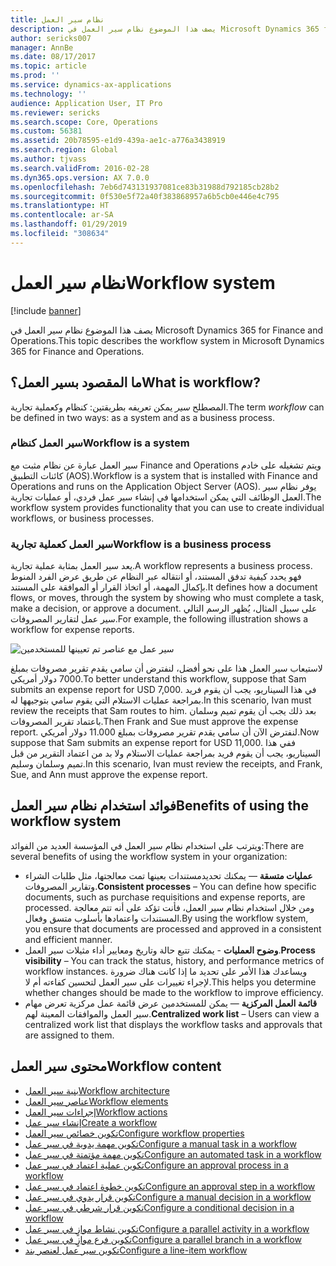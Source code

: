 ```yaml
---
title: نظام سير العمل
description: يصف هذا الموضوع نظام سير العمل في Microsoft Dynamics 365 for Finance and Operations.
author: sericks007
manager: AnnBe
ms.date: 08/17/2017
ms.topic: article
ms.prod: ''
ms.service: dynamics-ax-applications
ms.technology: ''
audience: Application User, IT Pro
ms.reviewer: sericks
ms.search.scope: Core, Operations
ms.custom: 56381
ms.assetid: 20b78595-e1d9-439a-ae1c-a776a3438919
ms.search.region: Global
ms.author: tjvass
ms.search.validFrom: 2016-02-28
ms.dyn365.ops.version: AX 7.0.0
ms.openlocfilehash: 7eb6d743131937081ce83b31988d792185cb28b2
ms.sourcegitcommit: 0f530e5f72a40f383868957a6b5cb0e446e4c795
ms.translationtype: HT
ms.contentlocale: ar-SA
ms.lasthandoff: 01/29/2019
ms.locfileid: "308634"
---
```

# <a name="workflow-system"></a><span data-ttu-id="17eaa-103">نظام سير العمل</span><span class="sxs-lookup"><span data-stu-id="17eaa-103">Workflow system</span></span>

[!include [banner](../includes/banner.md)]

<span data-ttu-id="17eaa-104">يصف هذا الموضوع نظام سير العمل في Microsoft Dynamics 365 for Finance and Operations.</span><span class="sxs-lookup"><span data-stu-id="17eaa-104">This topic describes the workflow system in Microsoft Dynamics 365 for Finance and Operations.</span></span>

## <a name="what-is-workflow"></a><span data-ttu-id="17eaa-105">ما المقصود بسير العمل؟</span><span class="sxs-lookup"><span data-stu-id="17eaa-105">What is workflow?</span></span>

<span data-ttu-id="17eaa-106">المصطلح *سير* يمكن تعريفه بطريقتين: كنظام وكعملية تجارية.</span><span class="sxs-lookup"><span data-stu-id="17eaa-106">The term *workflow* can be defined in two ways: as a system and as a business process.</span></span>

### <a name="workflow-is-a-system"></a><span data-ttu-id="17eaa-107">سير العمل كنظام</span><span class="sxs-lookup"><span data-stu-id="17eaa-107">Workflow is a system</span></span>

<span data-ttu-id="17eaa-108">سير العمل عبارة عن نظام مثبت مع Finance and Operations ويتم تشغيله على خادم كائنات التطبيق‬ (AOS).</span><span class="sxs-lookup"><span data-stu-id="17eaa-108">Workflow is a system that is installed with Finance and Operations and runs on the Application Object Server (AOS).</span></span> <span data-ttu-id="17eaa-109">يوفر نظام سير العمل الوظائف التي يمكن استخدامها في إنشاء سير عمل فردي، أو عمليات تجارية.</span><span class="sxs-lookup"><span data-stu-id="17eaa-109">The workflow system provides functionality that you can use to create individual workflows, or business processes.</span></span>

### <a name="workflow-is-a-business-process"></a><span data-ttu-id="17eaa-110">سير العمل كعملية تجارية</span><span class="sxs-lookup"><span data-stu-id="17eaa-110">Workflow is a business process</span></span>

<span data-ttu-id="17eaa-111">يعد سير العمل بمثابة عملية تجارية.</span><span class="sxs-lookup"><span data-stu-id="17eaa-111">A workflow represents a business process.</span></span> <span data-ttu-id="17eaa-112">فهو يحدد كيفية تدفق المستند، أو انتقاله عبر النظام عن طريق عرض الفرد المنوط بإكمال المهمة، أو اتخاذ القرار أو الموافقة على المستند.</span><span class="sxs-lookup"><span data-stu-id="17eaa-112">It defines how a document flows, or moves, through the system by showing who must complete a task, make a decision, or approve a document.</span></span> <span data-ttu-id="17eaa-113">على سبيل المثال، يُظهر الرسم التالي سير عمل لتقارير المصروفات.</span><span class="sxs-lookup"><span data-stu-id="17eaa-113">For example, the following illustration shows a workflow for expense reports.</span></span>

![سير عمل مع عناصر تم تعيينها للمستخدمين](./media/workflow_user.gif)

<span data-ttu-id="17eaa-115">لاستيعاب سير العمل هذا على نحو أفضل، لنفترض أن سامي يقدم تقرير مصروفات بمبلغ 7000 دولار أمريكي.</span><span class="sxs-lookup"><span data-stu-id="17eaa-115">To better understand this workflow, suppose that Sam submits an expense report for USD 7,000.</span></span> <span data-ttu-id="17eaa-116">في هذا السيناريو، يجب أن يقوم فريد بمراجعة عمليات الاستلام التي يقوم سامي بتوجيهها له.</span><span class="sxs-lookup"><span data-stu-id="17eaa-116">In this scenario, Ivan must review the receipts that Sam routes to him.</span></span> <span data-ttu-id="17eaa-117">بعد ذلك يجب أن يقوم تميم وسلمان باعتماد تقرير المصروفات.</span><span class="sxs-lookup"><span data-stu-id="17eaa-117">Then Frank and Sue must approve the expense report.</span></span> <span data-ttu-id="17eaa-118">لنفترض الآن أن سامي يقدم تقرير مصروفات بمبلغ 11.000 دولار أمريكي.</span><span class="sxs-lookup"><span data-stu-id="17eaa-118">Now suppose that Sam submits an expense report for USD 11,000.</span></span> <span data-ttu-id="17eaa-119">ففي هذا السيناريو، يجب أن يقوم فريد بمراجعة عمليات الاستلام ولا بد من اعتماد التقرير من قبل تميم وسلمان وسليم.</span><span class="sxs-lookup"><span data-stu-id="17eaa-119">In this scenario, Ivan must review the receipts, and Frank, Sue, and Ann must approve the expense report.</span></span>

## <a name="benefits-of-using-the-workflow-system"></a><span data-ttu-id="17eaa-120"> فوائد استخدام نظام سير العمل</span><span class="sxs-lookup"><span data-stu-id="17eaa-120">Benefits of using the workflow system</span></span>

<span data-ttu-id="17eaa-121">ويترتب على استخدام نظام سير العمل في المؤسسة العديد من الفوائد:</span><span class="sxs-lookup"><span data-stu-id="17eaa-121">There are several benefits of using the workflow system in your organization:</span></span>

- <span data-ttu-id="17eaa-122">**عمليات متسقة** — يمكنك تحديدمستندات بعينها تمت معالجتها، مثل طلبات الشراء وتقارير المصروفات.</span><span class="sxs-lookup"><span data-stu-id="17eaa-122">**Consistent processes** – You can define how specific documents, such as purchase requisitions and expense reports, are processed.</span></span> <span data-ttu-id="17eaa-123">ومن خلال استخدام نظام سير العمل، فأنت تؤكد على أنه تتم معالجة المستندات واعتمادها بأسلوب متسق وفعال.</span><span class="sxs-lookup"><span data-stu-id="17eaa-123">By using the workflow system, you ensure that documents are processed and approved in a consistent and efficient manner.</span></span>
- <span data-ttu-id="17eaa-124">**وضوح العمليات** - يمكنك تتبع حالة وتاريخ ومعايير أداء مثيلات سير العمل.</span><span class="sxs-lookup"><span data-stu-id="17eaa-124">**Process visibility** – You can track the status, history, and performance metrics of workflow instances.</span></span> <span data-ttu-id="17eaa-125">ويساعدك هذا الأمر على تحديد ما إذا كانت هناك ضرورة لإجراء تغييرات على سير العمل لتحسين كفاءته أم لا.</span><span class="sxs-lookup"><span data-stu-id="17eaa-125">This helps you determine whether changes should be made to the workflow to improve efficiency.</span></span>
- <span data-ttu-id="17eaa-126">**قائمة العمل المركزية** — يمكن للمستخدمين عرض قائمة عمل مركزية تعرض مهام سير العمل والموافقات المعينة لهم.</span><span class="sxs-lookup"><span data-stu-id="17eaa-126">**Centralized work list** – Users can view a centralized work list that displays the workflow tasks and approvals that are assigned to them.</span></span>


## <a name="workflow-content"></a><span data-ttu-id="17eaa-127">محتوى سير العمل</span><span class="sxs-lookup"><span data-stu-id="17eaa-127">Workflow content</span></span>

+ [<span data-ttu-id="17eaa-128">بنية سير العمل</span><span class="sxs-lookup"><span data-stu-id="17eaa-128">Workflow architecture</span></span>](workflow-system-architecture.md)
+ [<span data-ttu-id="17eaa-129">عناصر سير العمل</span><span class="sxs-lookup"><span data-stu-id="17eaa-129">Workflow elements</span></span>](workflow-elements.md)
+ [<span data-ttu-id="17eaa-130">إجراءات سير العمل</span><span class="sxs-lookup"><span data-stu-id="17eaa-130">Workflow actions</span></span>](workflow-actions.md)
+ [<span data-ttu-id="17eaa-131">إنشاء سير عمل</span><span class="sxs-lookup"><span data-stu-id="17eaa-131">Create a workflow</span></span>](create-workflow.md)
+ [<span data-ttu-id="17eaa-132">تكوين خصائص سير العمل</span><span class="sxs-lookup"><span data-stu-id="17eaa-132">Configure workflow properties</span></span>](configure-workflow-properties.md)
+ [<span data-ttu-id="17eaa-133">تكوين مهمة يدوية في سير عمل‬</span><span class="sxs-lookup"><span data-stu-id="17eaa-133">Configure a manual task in a workflow</span></span>](configure-manual-task-workflow.md)
+ [<span data-ttu-id="17eaa-134">تكوين مهمة مؤتمتة في سير عمل‬</span><span class="sxs-lookup"><span data-stu-id="17eaa-134">Configure an automated task in a workflow</span></span>](configure-automated-task-workflow.md)
+ [<span data-ttu-id="17eaa-135">تكوين عملية اعتماد في سير عمل</span><span class="sxs-lookup"><span data-stu-id="17eaa-135">Configure an approval process in a workflow</span></span>](configure-approval-process-workflow.md)
+ [<span data-ttu-id="17eaa-136">تكوين خطوة اعتماد في سير عمل</span><span class="sxs-lookup"><span data-stu-id="17eaa-136">Configure an approval step in a workflow</span></span>](configure-approval-step-workflow.md)
+ [<span data-ttu-id="17eaa-137">تكوين قرار يدوي في سير عمل</span><span class="sxs-lookup"><span data-stu-id="17eaa-137">Configure a manual decision in a workflow</span></span>](configure-manual-decision-workflow.md)
+ [<span data-ttu-id="17eaa-138">تكوين قرار شرطي في سير عمل‬</span><span class="sxs-lookup"><span data-stu-id="17eaa-138">Configure a conditional decision in a workflow</span></span>](configure-conditional-decision-workflow.md)
+ [<span data-ttu-id="17eaa-139">تكوين نشاط موازٍ في سير عمل</span><span class="sxs-lookup"><span data-stu-id="17eaa-139">Configure a parallel activity in a workflow</span></span>](configure-parallel-activity-workflow.md)
+ [<span data-ttu-id="17eaa-140">تكوين فرع موازٍ في سير عمل</span><span class="sxs-lookup"><span data-stu-id="17eaa-140">Configure a parallel branch in a workflow</span></span>](configure-parallel-branch-workflow.md)
+ [<span data-ttu-id="17eaa-141">تكوين سير عمل لعنصر بند</span><span class="sxs-lookup"><span data-stu-id="17eaa-141">Configure a line-item workflow</span></span>](configure-line-item-workflow.md)
